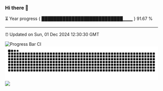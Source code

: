 ### Hi there 👋

⏳ Year progress { ███████████████████████████▁▁▁ } 91.67 %

---

⏰ Updated on Sun, 01 Dec 2024 12:30:30 GMT

![Progress Bar CI](https://github.com/liununu/liununu/workflows/Progress%20Bar%20CI/badge.svg)![](https://raw.githubusercontent.com/L1cardo/L1cardo/main/assets/github-contribution-grid-snake.svg)![](https://raw.githubusercontent.com/seesaws/seesaws/main/assets/github-contribution-grid-snake.svg)

